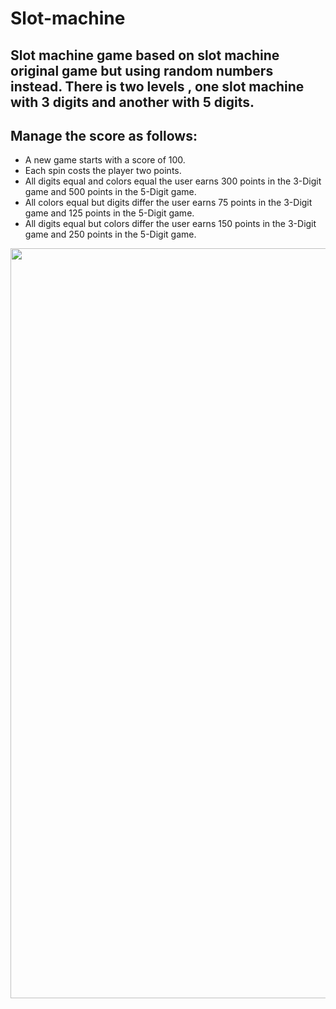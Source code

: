# Slot-machine
<h2>Slot machine game based on slot machine original game but using random numbers instead. There is two levels , one slot machine with 3 digits and another with 5 digits.</h2>

<h2> Manage the score as follows:</h2>
<ul> <li>A new game starts with a score of 100.</li>
  <li>Each spin costs the player two points.</li>
<li>All digits equal and colors equal the user earns 300 points in the 3-Digit game and 500 points in the 5-Digit game.</li>
<li>All colors equal but digits differ the user earns 75 points in the 3-Digit game and 125 points in the 5-Digit game.</li>
<li>All digits equal but colors differ the user earns 150 points in the 3-Digit game and 250 points in the 5-Digit game.</li> </ul>

<img src="https://user-images.githubusercontent.com/23525836/32195508-d1b3d010-bd93-11e7-89fb-a269ac3438e1.png" with ="200" height="1200">
